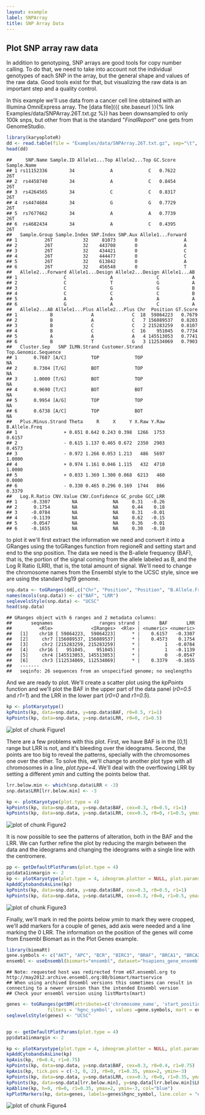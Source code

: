 ```yaml
---
layout: example
label: SNPArray
title: SNP Array Data
---
```





## Plot SNP array raw data

In addition to genotyping, SNP arrays are good tools for copy number calling. To
do that, we need to take into account not the individual genotypes of each SNP
in the array, but the general shape and values of the raw data. Good tools exist 
for that, but visualizing the raw data is an important step and a quality control.

In this example we'll use data from a cancer cell line obtained with an Illumina
OmniExpress array. The 
[data file]({{ site.baseurl }}{% link Examples/data/SNPArray.26T.txt.gz %}) 
has been downsampled to only 100k snps, but other from that is the standard 
"_FinalReport_" one gets from GenomeStudio.


```r
library(karyoploteR)
dd <- read.table(file = "Examples/data/SNPArray.26T.txt.gz", sep="\t", header=TRUE, stringsAsFactors = FALSE)
head(dd)
```

```
##     SNP.Name Sample.ID Allele1...Top Allele2...Top GC.Score Sample.Name
## 1 rs11152336        34             A             C   0.7622         26T
## 2  rs4458740        34             A             C   0.8454         26T
## 3  rs4264565        34             C             C   0.8317         26T
## 4  rs4474684        34             G             G   0.7729         26T
## 5  rs7677662        34             A             A   0.7739         26T
## 6  rs4682434        34             A             C   0.4395         26T
##   Sample.Group Sample.Index SNP.Index SNP.Aux Allele1...Forward
## 1          26T           32     81073       0                 A
## 2          26T           32    443708       0                 A
## 3          26T           32    434421       0                 C
## 4          26T           32    444477       0                 C
## 5          26T           32    613842       0                 A
## 6          26T           32    456548       0                 T
##   Allele2...Forward Allele1...Design Allele2...Design Allele1...AB
## 1                 C                A                C            A
## 2                 C                T                G            A
## 3                 C                G                G            B
## 4                 C                C                C            B
## 5                 A                A                A            A
## 6                 G                A                C            A
##   Allele2...AB Allele1...Plus Allele2...Plus Chr  Position GT.Score
## 1            B              A              C  18  59864223   0.7679
## 2            B              A              C   7 156089537   0.8203
## 3            B              C              C   2 215283259   0.8107
## 4            B              C              C  16    951045   0.7734
## 5            A              A              A   4 145513053   0.7741
## 6            B              T              G   3 112534069   0.7903
##   Cluster.Sep   SNP ILMN.Strand Customer.Strand Top.Genomic.Sequence
## 1      0.7687 [A/C]         TOP             TOP                   NA
## 2      0.7304 [T/G]         BOT             TOP                   NA
## 3      1.0000 [T/G]         BOT             TOP                   NA
## 4      0.9690 [T/C]         BOT             BOT                   NA
## 5      0.9954 [A/G]         TOP             TOP                   NA
## 6      0.6738 [A/C]         TOP             BOT                   NA
##   Plus.Minus.Strand Theta     R     X     Y X.Raw Y.Raw B.Allele.Freq
## 1                 + 0.651 0.642 0.243 0.398  1266  1753        0.6157
## 2                 - 0.615 1.137 0.465 0.672  2350  2903        0.4573
## 3                 - 0.972 1.266 0.053 1.213   486  5697        1.0000
## 4                 + 0.974 1.161 0.046 1.115   432  4710        1.0000
## 5                 + 0.033 1.369 1.300 0.068  6213   460        0.0000
## 6                 - 0.330 0.465 0.296 0.169  1744   866        0.3379
##   Log.R.Ratio CNV.Value CNV.Confidence GC_probe GCC_LRR
## 1     -0.3307        NA             NA     0.31   -0.26
## 2      0.1754        NA             NA     0.44    0.18
## 3     -0.0784        NA             NA     0.31   -0.01
## 4     -0.1139        NA             NA     0.62   -0.15
## 5     -0.0547        NA             NA     0.36   -0.01
## 6     -0.1655        NA             NA     0.30   -0.10
```

to plot it we'll first extract the information we need and convert it into a 
GRanges using the toGRanges function from regioneR and setting start and end 
to the snp position. The data we need is the B-allele frequency (BAF), that is,
the portion of the signal coming from the allele labeled as B, and the 
Log R Ratio (LRR), that is, the total amount of signal. We'll need to change 
the chromosome names from the Ensembl style to the UCSC style, since we are
using the standard hg19 genome.


```r
snp.data <- toGRanges(dd[,c("Chr", "Position", "Position", "B.Allele.Freq", "Log.R.Ratio")])
names(mcols(snp.data)) <- c("BAF", "LRR")
seqlevelsStyle(snp.data) <- "UCSC"
head(snp.data)
```

```
## GRanges object with 6 ranges and 2 metadata columns:
##       seqnames                 ranges strand |       BAF       LRR
##          <Rle>              <IRanges>  <Rle> | <numeric> <numeric>
##   [1]    chr18 [ 59864223,  59864223]      * |    0.6157   -0.3307
##   [2]     chr7 [156089537, 156089537]      * |    0.4573    0.1754
##   [3]     chr2 [215283259, 215283259]      * |         1   -0.0784
##   [4]    chr16 [   951045,    951045]      * |         1   -0.1139
##   [5]     chr4 [145513053, 145513053]      * |         0   -0.0547
##   [6]     chr3 [112534069, 112534069]      * |    0.3379   -0.1655
##   -------
##   seqinfo: 26 sequences from an unspecified genome; no seqlengths
```

And we are ready to plot. We'll create a scatter plot using the _kpPoints_
function and we'll plot the BAF in the upper part of the data panel 
(_r0=0.5_ and _r1=1_) and the LRR in the lower part (_r0=0_ and _r1=0.5_).


```r
kp <- plotKaryotype()
kpPoints(kp, data=snp.data, y=snp.data$BAF, r0=0.5, r1=1)
kpPoints(kp, data=snp.data, y=snp.data$LRR, r0=0, r1=0.5)
```

![plot of chunk Figure1](images//Figure1-1.png)

There are a few problems with this plot. First, we have BAF is in the [0,1] range
but LRR is not, and it's bleeding over the ideograms. Second, the points are
too big to reveal the patterns, specially with the chromosomes one over the other.
To solve this, we'll change to another plot type with all chromosomes in a line,
_plot.type=4_. We'll deal with the overflowing LRR by setting a different _ymin_
and cutting the points below that.


```r
lrr.below.min <- which(snp.data$LRR < -3)
snp.data$LRR[lrr.below.min] <- -3

kp <- plotKaryotype(plot.type = 4)
kpPoints(kp, data=snp.data, y=snp.data$BAF, cex=0.3, r0=0.5, r1=1)
kpPoints(kp, data=snp.data, y=snp.data$LRR, cex=0.3, r0=0, r1=0.5, ymax=2, ymin=-3)
```

![plot of chunk Figure2](images//Figure2-1.png)

It is now possible to see the patterns of alteration, both in the BAF and the 
LRR. We can further refine the plot by reducing the margin between the data and
the ideograms and changing the ideograms with a single line with the centromere.


```r
pp <- getDefaultPlotParams(plot.type = 4)
pp$data1inmargin <- 2
kp <- plotKaryotype(plot.type = 4, ideogram.plotter = NULL, plot.params = pp)
kpAddCytobandsAsLine(kp)
kpPoints(kp, data=snp.data, y=snp.data$BAF, cex=0.3, r0=0.5, r1=1)
kpPoints(kp, data=snp.data, y=snp.data$LRR, cex=0.3, r0=0, r1=0.5, ymax=2, ymin=-3)
```

![plot of chunk Figure3](images//Figure3-1.png)

Finally, we'll mark in red the points below _ymin_ to mark they were cropped,
we'll add markers for a couple of genes, add axis were needed and a line marking
the 0 LRR. The information on the position of the genes will come from Ensembl
Biomart as in the Plot Genes example.


```r
library(biomaRt)
gene.symbols <- c("AKT", "APC", "BCR", "BIRC3", "BRAF", "BRCA1", "BRCA2", "CDKN2C", "FEV", "TP53", "PTEN", "RB1")
ensembl <- useEnsembl(biomart="ensembl", dataset="hsapiens_gene_ensembl", version=67)
```

```
## Note: requested host was redirected from e67.ensembl.org to http://may2012.archive.ensembl.org:80/biomart/martservice
## When using archived Ensembl versions this sometimes can result in connecting to a newer version than the intended Ensembl version
## Check your ensembl version using listMarts(mart)
```

```r
genes <- toGRanges(getBM(attributes=c('chromosome_name', 'start_position', 'end_position', 'hgnc_symbol'),
               filters = 'hgnc_symbol', values =gene.symbols, mart = ensembl))
seqlevelsStyle(genes) <- "UCSC"


pp <- getDefaultPlotParams(plot.type = 4)
pp$data1inmargin <- 2

kp <- plotKaryotype(plot.type = 4, ideogram.plotter = NULL, plot.params = pp)
kpAddCytobandsAsLine(kp)
kpAxis(kp, r0=0.4, r1=0.75)
kpPoints(kp, data=snp.data, y=snp.data$BAF, cex=0.3, r0=0.4, r1=0.75)
kpAxis(kp, tick.pos = c(-3, 0, 2), r0=0, r1=0.35, ymax=2, ymin=-3)
kpPoints(kp, data=snp.data, y=snp.data$LRR, cex=0.3, r0=0, r1=0.35, ymax=2, ymin=-3)
kpPoints(kp, data=snp.data[lrr.below.min], y=snp.data[lrr.below.min]$LRR, cex=0.3, r0=0, r1=0.35, ymax=2, ymin=-3, col="red")
kpAbline(kp, h=0, r0=0, r1=0.35, ymax=2, ymin=-3, col="blue")
kpPlotMarkers(kp, data=genes, labels=genes$hgnc_symbol, line.color = "#555555", marker.parts = c(0.95,0.025,0.025),  r1=1.05)
```

![plot of chunk Figure4](images//Figure4-1.png)
